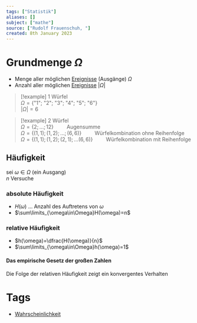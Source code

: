 ```yaml
---
tags: ["Statistik"]
aliases: []
subject: ["mathe"]
source: ["Rudolf Frauenschuh, "]
created: 8th January 2023
---
```


# Grundmenge $\Omega$

- Menge aller möglichen [Ereignisse](Ereignis.md) (Ausgänge) $\Omega$
- Anzahl aller möglichen [Ereignisse](Ereignis.md) $|\Omega|$

>[!example] 1 Würfel  
> $\Omega = \{\text{"1"; "2"; "3"; "4"; "5"; "6"}\}$  
> $|\Omega|= 6$

>[!example] 2 Würfel  
> $\Omega=\{2;\dots;12\}\qquad$ Augensumme  
> $\Omega=\{(1,1);(1,2);\dots;(6,6)\}\qquad$ Würfelkombination ohne Reihenfolge  
> $\Omega=\{(1,1);(1,2);(2,1);\dots(6,6)\}\qquad$ Würfelkombination mit Reihenfolge
> 

## Häufigkeit

sei $\omega\in\Omega$ (ein Ausgang)  
$n$ Versuche

### absolute Häufigkeit

- $H(\omega)$ … Anzahl des Auftretens von $\omega$
- $\sum\limits_{\omega\in\Omega}H(\omega)=n$

### relative Häufigkeit

- $h(\omega)=\dfrac{H(\omega)}{n}$
- $\sum\limits_{\omega\in\Omega}h(\omega)=1$

#### Das empirische Gesetz der großen Zahlen

Die Folge der relativen Häufigkeit zeigt ein konvergentes Verhalten

# Tags

- [Wahrscheinlichkeit](Wahrscheinlichkeit.md)